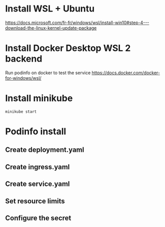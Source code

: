 # Install WSL + Ubuntu 
https://docs.microsoft.com/fr-fr/windows/wsl/install-win10#step-4---download-the-linux-kernel-update-package
# Install Docker Desktop WSL 2 backend
Run podinfo on docker to test the service 
https://docs.docker.com/docker-for-windows/wsl/
# Install minikube
`minikube start`

# Podinfo install 

## Create deployment.yaml
## Create ingress.yaml
## Create service.yaml 
## Set resource limits
## Configure the secret
